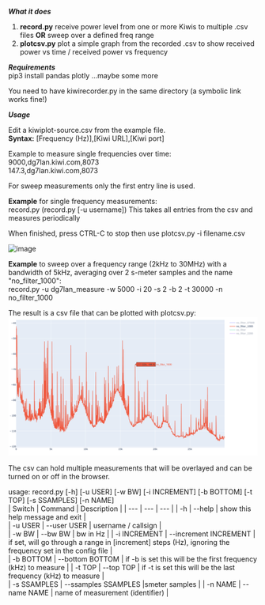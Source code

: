 ***What it does***

1. **record.py** receive power level from one or more Kiwis to multiple .csv files **OR** sweep over a defined freq range
2. **plotcsv.py** plot a simple graph from the recorded .csv to show received power vs time / received power vs frequency

***Requirements***  
pip3 install pandas plotly
...maybe some more

You need to have kiwirecorder.py in the same directory (a symbolic link works fine!)

***Usage***  

Edit a kiwiplot-source.csv from the example file.  
**Syntax:** [Frequency (Hz)],[Kiwi URL],[Kiwi port]  

Example to measure single frequencies over time:  
9000,dg7lan.kiwi.com,8073  
147.3,dg7lan.kiwi.com,8073  

For sweep measurements only the first entry line is used.  

**Example** for single frequency measurements:  
record.py (record.py [-u username])
This takes all entries from the csv and measures periodically

When finished, press CTRL-C to stop then use plotcsv.py -i filename.csv

<img width="935" alt="image" src="https://user-images.githubusercontent.com/20392230/210586769-3ecf6de4-95b7-42f3-8327-88d8e7eb2864.png">


**Example** to sweep over a frequency range (2kHz to 30MHz) with a bandwidth of 5kHz, averaging over 2 s-meter samples and the name "no_filter_1000":  
record.py -u dg7lan_measure -w 5000 -i 20 -s 2 -b 2 -t 30000 -n no_filter_1000

The result is a csv file that can be plotted with plotcsv.py:  
![img.png](img.png)

The csv can hold multiple measurements that will be overlayed and can be turned on or off in the browser.  


usage: record.py [-h] [-u USER] [-w BW] [-i INCREMENT] [-b BOTTOM] [-t TOP] [-s SSAMPLES] [-n NAME]  
| Switch | Command | Description |
| --- | --- | --- |
| -h | --help | show this help message and exit |  
| -u USER | --user USER | username / callsign |  
| -w BW | --bw BW | bw in Hz |
| -i INCREMENT | --increment INCREMENT | if set, will go through a range in [increment] steps (Hz), ignoring the frequency set in the config file |  
| -b BOTTOM | --bottom BOTTOM | if -b is set this will be the first frequency (kHz) to measure |
| -t TOP | --top TOP | if -t is set this will be the last frequency (kHz) to measure |  
| -s SSAMPLES | --ssamples SSAMPLES |smeter samples |
| -n NAME | --name NAME | name of measurement (identifier) |

